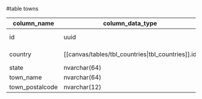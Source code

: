 #table towns

| column_name     | column_data_type                                  | index |
| --------------- | ------------------------------------------------- | ----- |
| id              | uuid                                              | PK NN |
| country         | [[canvas/tables/tbl_countries\|tbl_countries]].id | FK NN |
| state           | nvarchar(64)                                       | NN    |
| town_name       | nvarchar(64)                                       | NN    |
| town_postalcode | nvarchar(12)                                       |       |